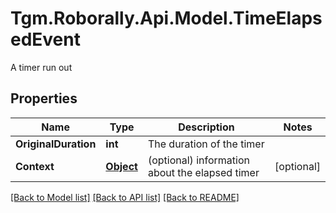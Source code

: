 # Tgm.Roborally.Api.Model.TimeElapsedEvent
A timer run out
## Properties

Name | Type | Description | Notes
------------ | ------------- | ------------- | -------------
**OriginalDuration** | **int** | The duration of the timer  | 
**Context** | [**Object**](.md) | (optional) information about the elapsed timer | [optional] 

[[Back to Model list]](../README.md#documentation-for-models) [[Back to API list]](../README.md#documentation-for-api-endpoints) [[Back to README]](../README.md)

